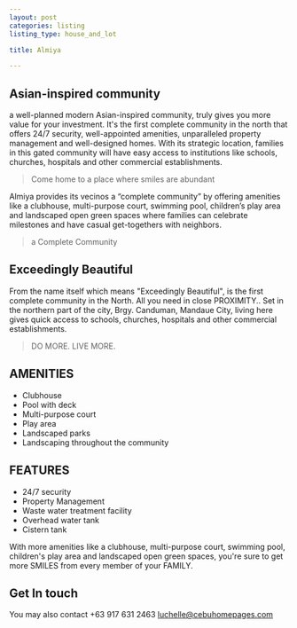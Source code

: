```yaml
---
layout: post
categories: listing
listing_type: house_and_lot

title: Almiya

---
```


## Asian-inspired community

a well-planned modern Asian-inspired community, truly gives you more value for your investment. It's the first complete community in the north that offers 24/7 security, well-appointed amenities, unparalleled property management and well-designed homes. With its strategic location, families in this gated community will have easy access to institutions like schools, churches, hospitals and other commercial establishments. 

> Come home to a place where smiles are abundant

Almiya provides its vecinos a “complete community” by offering amenities like a clubhouse, multi-purpose court, swimming pool, children’s play area and landscaped open green spaces where families can celebrate milestones and have casual get-togethers with neighbors.

> a Complete Community

## Exceedingly Beautiful

From the name itself which means "Exceedingly Beautiful", is the first complete community in the North. All you need in close PROXIMITY.. Set in the northern part of the city, Brgy. Canduman, Mandaue City, living here gives quick access to schools, churches, hospitals and other commercial establishments.

> DO MORE. LIVE MORE.

## AMENITIES
- Clubhouse
- Pool with deck
- Multi-purpose court
- Play area
- Landscaped parks
- Landscaping throughout the community

## FEATURES
- 24/7 security
- Property Management
- Waste water treatment facility
- Overhead water tank
- Cistern tank

With more amenities like a clubhouse, multi-purpose court, swimming pool, children's play area and landscaped open green spaces, you're sure to get more SMILES from every member of your FAMILY.


## Get In touch
You may also contact +63 917 631 2463 
[luchelle@cebuhomepages.com](mailto:luchelle@cebuhomepages.com)